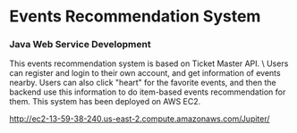 # Events Recommendation System
### Java Web Service Development

This events recommendation system is based on Ticket Master API. \\
Users can register and login to their own account, and get information of events nearby. Users can also click "heart" for the favorite events, and then the backend use this information to do item-based events recommendation for them. 
This system has been deployed on AWS EC2.

<a href="http://ec2-13-59-38-240.us-east-2.compute.amazonaws.com/Jupiter/">http://ec2-13-59-38-240.us-east-2.compute.amazonaws.com/Jupiter/</a>
